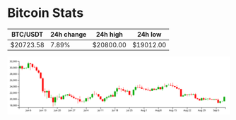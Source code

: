 # Bitcoin Stats

BTC/USDT|24h change|24h high|24h low|
|---|---|---|---|
|$20723.58|7.89%|$20800.00|$19012.00|

<img src="./chart.svg">
